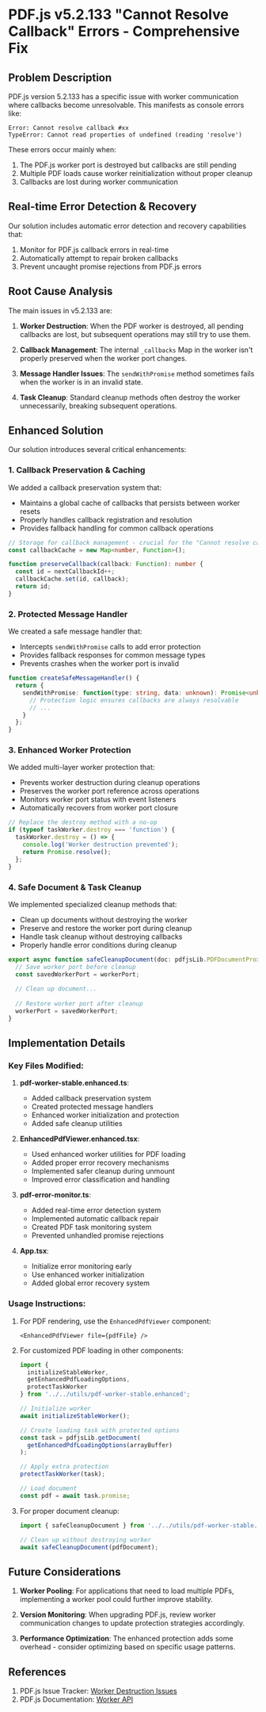 # PDF.js v5.2.133 "Cannot Resolve Callback" Errors - Comprehensive Fix

## Problem Description

PDF.js version 5.2.133 has a specific issue with worker communication where callbacks become unresolvable. This manifests as console errors like:

```
Error: Cannot resolve callback #xx
TypeError: Cannot read properties of undefined (reading 'resolve')
```

These errors occur mainly when:
1. The PDF.js worker port is destroyed but callbacks are still pending
2. Multiple PDF loads cause worker reinitialization without proper cleanup
3. Callbacks are lost during worker communication

## Real-time Error Detection & Recovery

Our solution includes automatic error detection and recovery capabilities that:
1. Monitor for PDF.js callback errors in real-time
2. Automatically attempt to repair broken callbacks
3. Prevent uncaught promise rejections from PDF.js errors

## Root Cause Analysis

The main issues in v5.2.133 are:

1. **Worker Destruction**: When the PDF worker is destroyed, all pending callbacks are lost, but subsequent operations may still try to use them.

2. **Callback Management**: The internal `_callbacks` Map in the worker isn't properly preserved when the worker port changes.

3. **Message Handler Issues**: The `sendWithPromise` method sometimes fails when the worker is in an invalid state.

4. **Task Cleanup**: Standard cleanup methods often destroy the worker unnecessarily, breaking subsequent operations.

## Enhanced Solution

Our solution introduces several critical enhancements:

### 1. Callback Preservation & Caching

We added a callback preservation system that:
- Maintains a global cache of callbacks that persists between worker resets
- Properly handles callback registration and resolution
- Provides fallback handling for common callback operations

```typescript
// Storage for callback management - crucial for the "Cannot resolve callback" issues
const callbackCache = new Map<number, Function>();

function preserveCallback(callback: Function): number {
  const id = nextCallbackId++;
  callbackCache.set(id, callback);
  return id;
}
```

### 2. Protected Message Handler

We created a safe message handler that:
- Intercepts `sendWithPromise` calls to add error protection
- Provides fallback responses for common message types
- Prevents crashes when the worker port is invalid

```typescript
function createSafeMessageHandler() {
  return {
    sendWithPromise: function(type: string, data: unknown): Promise<unknown> {
      // Protection logic ensures callbacks are always resolvable
      // ...
    }
  };
}
```

### 3. Enhanced Worker Protection

We added multi-layer worker protection that:
- Prevents worker destruction during cleanup operations
- Preserves the worker port reference across operations
- Monitors worker port status with event listeners
- Automatically recovers from worker port closure

```typescript
// Replace the destroy method with a no-op
if (typeof taskWorker.destroy === 'function') {
  taskWorker.destroy = () => {
    console.log('Worker destruction prevented');
    return Promise.resolve();
  };
}
```

### 4. Safe Document & Task Cleanup

We implemented specialized cleanup methods that:
- Clean up documents without destroying the worker
- Preserve and restore the worker port during cleanup
- Handle task cleanup without destroying callbacks
- Properly handle error conditions during cleanup

```typescript
export async function safeCleanupDocument(doc: pdfjsLib.PDFDocumentProxy): Promise<void> {
  // Save worker port before cleanup
  const savedWorkerPort = workerPort;
  
  // Clean up document...
  
  // Restore worker port after cleanup
  workerPort = savedWorkerPort;
}
```

## Implementation Details

### Key Files Modified:

1. **pdf-worker-stable.enhanced.ts**:
   - Added callback preservation system
   - Created protected message handlers
   - Enhanced worker initialization and protection
   - Added safe cleanup utilities

2. **EnhancedPdfViewer.enhanced.tsx**:
   - Used enhanced worker utilities for PDF loading
   - Added proper error recovery mechanisms
   - Implemented safer cleanup during unmount
   - Improved error classification and handling

3. **pdf-error-monitor.ts**:
   - Added real-time error detection system
   - Implemented automatic callback repair
   - Created PDF task monitoring system
   - Prevented unhandled promise rejections

4. **App.tsx**:
   - Initialize error monitoring early
   - Use enhanced worker initialization
   - Added global error recovery system

### Usage Instructions:

1. For PDF rendering, use the `EnhancedPdfViewer` component:
   ```tsx
   <EnhancedPdfViewer file={pdfFile} />
   ```

2. For customized PDF loading in other components:
   ```typescript
   import { 
     initializeStableWorker, 
     getEnhancedPdfLoadingOptions,
     protectTaskWorker
   } from '../../utils/pdf-worker-stable.enhanced';
   
   // Initialize worker
   await initializeStableWorker();
   
   // Create loading task with protected options
   const task = pdfjsLib.getDocument(
     getEnhancedPdfLoadingOptions(arrayBuffer)
   );
   
   // Apply extra protection
   protectTaskWorker(task);
   
   // Load document
   const pdf = await task.promise;
   ```

3. For proper document cleanup:
   ```typescript
   import { safeCleanupDocument } from '../../utils/pdf-worker-stable.enhanced';
   
   // Clean up without destroying worker
   await safeCleanupDocument(pdfDocument);
   ```

## Future Considerations

1. **Worker Pooling**: For applications that need to load multiple PDFs, implementing a worker pool could further improve stability.

2. **Version Monitoring**: When upgrading PDF.js, review worker communication changes to update protection strategies accordingly.

3. **Performance Optimization**: The enhanced protection adds some overhead - consider optimizing based on specific usage patterns.

## References

1. PDF.js Issue Tracker: [Worker Destruction Issues](https://github.com/mozilla/pdf.js/issues)
2. PDF.js Documentation: [Worker API](https://mozilla.github.io/pdf.js/api/)
